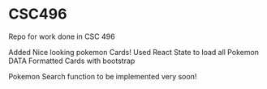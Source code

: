 # CSC496
Repo for work done in CSC 496

Added Nice looking pokemon Cards!
Used React State to load all Pokemon DATA
Formatted Cards with bootstrap

Pokemon Search function to be implemented very soon!
